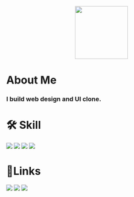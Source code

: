 <p align="center">
<img  align="center" src="https://media.tenor.com/lUFliafCu_MAAAAC/hello.gif" width="140px" muted>
</p>

# About Me 
### I build web design and UI clone.

# 🛠 Skill
<img src="https://img.shields.io/badge/HTML-MASTER-blue?style=for-the-badge&logo=html"> <img src="https://img.shields.io/badge/CSS-MASTER-blue?style=for-the-badge"> <img src="https://img.shields.io/badge/JS-LEARNING-blue?style=for-the-badge">  <img src="https://img.shields.io/badge/NEXT.JS-Learning-blue?style=for-the-badge">

# 🔗Links 
[<img src="https://img.icons8.com/fluency/30/null/internet.png"/>](https://webjeet.me/)
[<img src="https://img.icons8.com/office/30/null/coffee-to-go.png"/>](https://www.buymeacoffee.com/webjeet)
[<img src="https://img.icons8.com/windows/30/null/github.png"/>](https://github.com/Web-Jit/)



